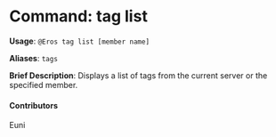 # Command: tag list


**Usage**: `@Eros tag list [member name]`

**Aliases**: `tags`

**Brief Description**: Displays a list of tags from the current server or the specified member.




 


 

#### Contributors


Euni
